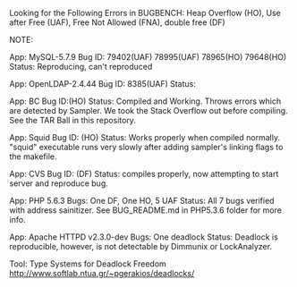 Looking for the Following Errors in BUGBENCH: Heap Overflow (HO), Use after Free (UAF), Free Not Allowed (FNA), double free (DF)

NOTE:

App: MySQL-5.7.9
Bug ID: 79402(UAF) 78995(UAF) 78965(HO) 79648(HO)
Status: Reproducing, can't reproduced

App: OpenLDAP-2.4.44
Bug ID: 8385(UAF)
Status: 

App: BC
Bug ID:(HO)
Status: Compiled and Working. Throws errors which are detected by Sampler. We took the Stack Overflow out before compiling. See the TAR Ball in this repository.

App: Squid
Bug ID: (HO)
Status: Works properly when compiled normally. "squid" executable runs very slowly after adding sampler's linking flags to the makefile.

App: CVS
Bug ID: (DF)
Status: compiles properly, now attempting to start server and reproduce bug.

App: PHP 5.6.3
Bugs: One DF, One HO, 5 UAF
Status: All 7 bugs verified with address sainitizer. See BUG_README.md in PHP5.3.6 folder for more info.

App: Apache HTTPD v2.3.0-dev
Bugs: One deadlock
Status: Deadlock is reproducible, however, is not detectable by Dimmunix or LockAnalyzer.

Tool: Type Systems for Deadlock Freedom
http://www.softlab.ntua.gr/~pgerakios/deadlocks/

